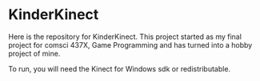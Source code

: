 KinderKinect
====

Here is the repository for KinderKinect.  This project started as my final project for comsci 437X, Game Programming
and has turned into a hobby project of mine.

To run, you will need the Kinect for Windows sdk or redistributable.

